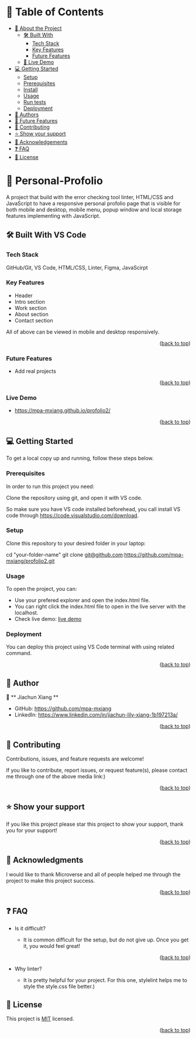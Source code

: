 <a name="Personal-Profolio"></a>

# 📗 Table of Contents

- [📖 About the Project](#about-project)
  - [🛠 Built With](#built-with)
    - [Tech Stack](#tech-stack)
    - [Key Features](#key-features)
    - [Future Features](#future-features)
  - [🚀 Live Demo](#live-demo)
- [💻 Getting Started](#getting-started)
  - [Setup](#setup)
  - [Prerequisites](#prerequisites)
  - [Install](#install)
  - [Usage](#usage)
  - [Run tests](#run-tests)
  - [Deployment](#triangular_flag_on_post-deployment)
- [👥 Authors](#authors)
- [🔭 Future Features](#future-features)
- [🤝 Contributing](#contributing)
- [⭐️ Show your support](#support)
- [🙏 Acknowledgements](#acknowledgements)
- [❓ FAQ](#faq)
- [📝 License](#license)


# 📖 **Personal-Profolio** <a name="about-project"></a>

A project that build with the error checking tool linter, HTML/CSS and JavaScript to have a responsive personal profolio page that is visible for both mobile and desktop, mobile menu, popup window and local storage features implementing with JavaScript.


## 🛠 Built With <a name="built-with">VS Code</a>

### Tech Stack <a name="tech-stack"></a>

GitHub/Git, VS Code, HTML/CSS, Linter, Figma, JavaScirpt

### Key Features <a name="key-features"></a>

- Header
- Intro section
- Work section
- About section
- Contact section


All of above can be viewed in mobile and desktop responsively.

<p align="right">(<a href="#readme-top">back to top</a>)</p>


### Future Features <a name="future-features"></a>

- Add real projects

<p align="right">(<a href="#readme-top">back to top</a>)</p>


### Live Demo <a name="live-demo"></a>

- https://mpa-mxiang.github.io/profolio2/

<p align="right">(<a href="#readme-top">back to top</a>)</p>


## 💻 Getting Started <a name="getting-started"></a>


To get a local copy up and running, follow these steps below.

### Prerequisites

In order to run this project you need:

Clone the repository using git, and open it with VS code.

So make sure you have VS code installed beforehead, you call install VS code through https://code.visualstudio.com/download.

### Setup

Clone this repository to your desired folder in your laptop:

  cd "your-folder-name"
  git clone git@github.com:https://github.com/mpa-mxiang/profolio2.git


### Usage

To open the project, you can:
- Use your prefered explorer and open the index.html file. 
- You can right click the index.html file to open in the live server with the localhost.
- Check live demo: <a href="#live-demo">live demo</a>



### Deployment

You can deploy this project using VS Code terminal with using related command.

<p align="right">(<a href="#readme-top">back to top</a>)</p>



## 👥 Author <a name="author"></a>


👤 ** Jiachun Xiang **

- GitHub: https://github.com/mpa-mxiang
- LinkedIn: https://www.linkedin.com/in/jiachun-lily-xiang-1b197213a/

<p align="right">(<a href="#readme-top">back to top</a>)</p>



## 🤝 Contributing <a name="contributing"></a>

Contributions, issues, and feature requests are welcome! 

If you like to contribute, report issues, or request feature(s), please contact me through one of the above media link:)

<p align="right">(<a href="#readme-top">back to top</a>)</p>


## ⭐️ Show your support <a name="support"></a>

If you like this project please star this project to show your support, thank you for your support!

<p align="right">(<a href="#readme-top">back to top</a>)</p>



## 🙏 Acknowledgments <a name="acknowledgements"></a>

I would like to thank Microverse and all of people helped me through the project to make this project success.
<p align="right">(<a href="#readme-top">back to top</a>)</p>


## ❓ FAQ <a name="faq"></a>

- Is it difficult?

  - It is common difficult for the setup, but do not give up. Once you get it, you would feel great!
<p align="right">(<a href="#readme-top">back to top</a>)</p>


- Why linter?

  - It is pretty helpful for your project. For this one, stylelint helps me to style the style.css file better.</a>)</p>

## 📝 License <a name="license"></a>

This project is [MIT](./LICENSE) licensed.
<p align="right">(<a href="#readme-top">back to top</a>)</p>
